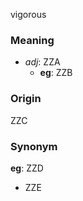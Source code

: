vigorous
### Meaning
+ _adj_: ZZA
    + __eg__: ZZB

### Origin

ZZC

### Synonym

__eg__: ZZD

+ ZZE


